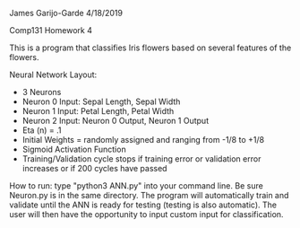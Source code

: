 James Garijo-Garde
4/18/2019

Comp131 Homework 4

This is a program that classifies Iris flowers based on several features of the
flowers.

Neural Network Layout:
  * 3 Neurons
  * Neuron 0 Input: Sepal Length, Sepal Width
  * Neuron 1 Input: Petal Length, Petal Width
  * Neuron 2 Input: Neuron 0 Output, Neuron 1 Output
  * Eta (n) = .1
  * Initial Weights = randomly assigned and ranging from -1/8 to +1/8
  * Sigmoid Activation Function
  * Training/Validation cycle stops if training error or validation error 
    increases or if 200 cycles have passed

How to run: type "python3 ANN.py" into your command line. Be sure Neuron.py is
            in the same directory. The program will automatically train and
            validate until the ANN is ready for testing (testing is also
            automatic). The user will then have the opportunity to input custom
            input for classification.